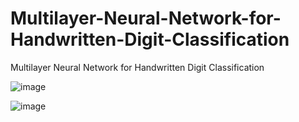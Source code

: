 # Multilayer-Neural-Network-for-Handwritten-Digit-Classification
Multilayer Neural Network for Handwritten Digit Classification

![image](https://user-images.githubusercontent.com/32316270/45592534-1a92c900-b936-11e8-888b-2e9bb1168012.png)

![image](https://user-images.githubusercontent.com/32316270/45592550-5594fc80-b936-11e8-8b9e-2745f0111137.png)


